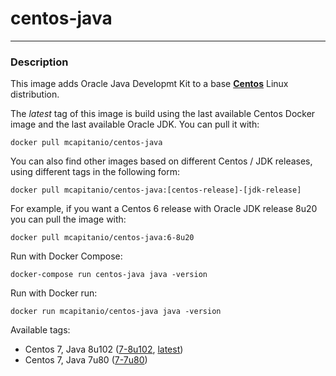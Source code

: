 # **centos-java**
___

### Description

This image adds Oracle Java Developmt Kit to a base [**Centos**](https://hub.docker.com/r/centos/centos/) Linux distribution.

The *latest* tag of this image is build using the last available Centos Docker image and the last available Oracle JDK.
You can pull it with:

    docker pull mcapitanio/centos-java


You can also find other images based on different Centos / JDK releases, using different tags in the following form:

    docker pull mcapitanio/centos-java:[centos-release]-[jdk-release]


For example, if you want a Centos 6 release with Oracle JDK release 8u20 you can pull the image with:

    docker pull mcapitanio/centos-java:6-8u20


Run with Docker Compose:

    docker-compose run centos-java java -version


Run with Docker run:

    docker run mcapitanio/centos-java java -version


Available tags:

- Centos 7, Java 8u102 ([7-8u102](https://github.com/mcapitanio/docker-centos-java/blob/7-8u102/Dockerfile), [latest](https://github.com/mcapitanio/docker-centos-java/blob/latest/Dockerfile))
- Centos 7, Java 7u80 ([7-7u80](https://github.com/mcapitanio/docker-centos-java/blob/7-7u80/Dockerfile))
